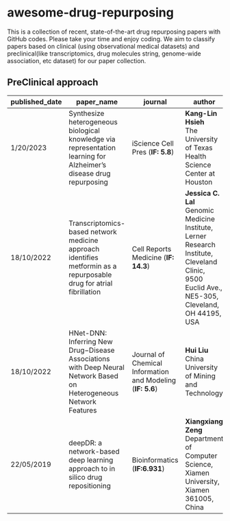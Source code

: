 # awesome-drug-repurposing
This is a collection of recent, state-of-the-art drug repurposing papers with GitHub codes. Please take your time and enjoy coding. We aim to classify papers based on clinical (using observational medical datasets) and preclinical(like transcriptomics, drug molecules string, genome-wide association, etc dataset) for our paper collection. 
## PreClinical approach

| published_date | paper_name | journal| author | paper | code |
| --- | --- | --- | --- | --- | --- |
| 1/20/2023 | Synthesize heterogeneous biological knowledge via representation learning for Alzheimer’s disease drug repurposing | iScience Cell Pres (**IF: 5.8**) | **Kang-Lin Hsieh** <br>The University of Texas Health Science Center at Houston | [Link](https://pdf.sciencedirectassets.com/318494/1-s2.0-S2589004222X00138/1-s2.0-S2589004222019502/main.pdf?X-Amz-Security-Token=IQoJb3JpZ2luX2VjEGEaCXVzLWVhc3QtMSJHMEUCIQDfa0dpEA0HSP89BKiQAWFgSeidHvu6e6KWYAELF8bUGQIgYK9KMJOMCAISaLLO8mGYt85BjOo5nple41v5%2B5etf1kqugUI%2Bv%2F%2F%2F%2F%2F%2F%2F%2F%2F%2FARAFGgwwNTkwMDM1NDY4NjUiDPDwXpX%2FUOeQUqBsCiqOBV8lREWqpi9Z8OhAghauPMuaoscCAXsyqkzFa6quTSGre6sQCfBVNui85vAipJQgOkAvERnLy%2BZye1XWxdhBSxoZgOrRl%2FZ4xkUaZd%2F5sOUU6TDEv64T%2F9Bi%2B4u69zLwZzdeYBEbsQz9Xb0J3E4QlJe2zPUsk6wh57l3pEhlLTvRHOlVhBNDnd91qfYS1tGwdHOiAMAsNeICrOQOPrcpgGpyj6e8v6JY3nowVJbG0XkDwqS8n1VoCLx5xUZJy%2BFsPXbeqsIdMTRAf2gClOwBjbbAF2lKq6BQYEKDpJVpDtPZ7UfV80Ic5vBgRIcHM6CDP%2FIcqIjSYBsMFS8iEA3zmEq7bxnJwMa2YoZNZHxoowxi3mMblsZnHVgMM8T1BAujEic1vOAjXSyeKnU%2BtdOjm7vM74qoA6tja75Zs7%2FPoGnGddx4K6DfnUVUHAxkiog%2BhcaYo6jlbV2IXN2yJ5xSoS54GPCJH6KDzNLT%2F%2F6wdaf5WNdcQTFS5B4lc1A0TiQtuktqMVFSSAF0nHmhAOi0R%2B2imXEe0LFwU7vBwf1aHmYQ%2FUH0mZph5jYq8rpEGpKFq72tJZNDNsSt3tgHUMqQ829iK3jJUNcvnCt7elrpERXigu07nv1EI9u8ej42v%2BfAHa841R3rmc1CyDbaSTvbWKrprsTqVwUlR6J8l71%2FpWnkFYiEYzKCD7TZ78YJzTRbeeTlB0f7aOu5qTXkOa96NjJuj%2BlVlsmeuUBiawJ4OINxOrX%2BbH9BxrfJPpFDHXUD3p8MkeN2DLvzuq4GQw%2FP8mTPR0s0Qcj7ZY8bkI6HC4ilZJAqOHyh705YcqJc0l0jdmEyABMp2urdAAZydEWThFoEHK15qjilrPI8%2BTVt4jCY8KumBjqxAWUZuZGeywF%2F39ys7iyaYZTlXqvnvOq6kjyxqyRzRqldLMUNZpie%2Bgl%2Bu6tppwSMk3vefjC9mia7FLxS8%2BOuO6Zo%2FShZUj27xOu%2FM8YxyA5wloRlEWuuyyG%2Fj3yaVsK2MheM0%2B%2FtAsR8v%2BukxTrby1wQpdCEiy0FMIlzhRe%2BPXqIrBIFF3nC%2FBU3C6krUWDwEC9x%2BlwNDGjBUd%2Fv3P55yxoxPNo63hYKcpWkCagHpRh6fA%3D%3D&X-Amz-Algorithm=AWS4-HMAC-SHA256&X-Amz-Date=20230803T011923Z&X-Amz-SignedHeaders=host&X-Amz-Expires=300&X-Amz-Credential=ASIAQ3PHCVTYTAVTENPX%2F20230803%2Fus-east-1%2Fs3%2Faws4_request&X-Amz-Signature=e123cf81c1ec800499bbf3166229d3f21de0a671a41cc4ca106ff59854901d43&hash=d6694cc97414e79d72cc4939bde2e3d540f64195e4fb096ba2743a09370f03d4&host=68042c943591013ac2b2430a89b270f6af2c76d8dfd086a07176afe7c76c2c61&pii=S2589004222019502&tid=spdf-97c75f05-ffc1-4812-aa80-7f47fd66b657&sid=f2b3041c2aaef04da9986303babb8fd5a094gxrqa&type=client&tsoh=d3d3LnNjaWVuY2VkaXJlY3QuY29t&ua=111459045204030550020a&rr=7f0abb6deba2c878&cc=kr) | [Link](https://github.com/freshnemo/AD-KG) |
| 18/10/2022 | Transcriptomics-based network medicine approach identifies metformin as a repurposable drug for atrial fibrillation | Cell Reports Medicine (**IF: 14.3**) | **Jessica C. Lal** <br>Genomic Medicine Institute, Lerner Research Institute, Cleveland Clinic, 9500 Euclid Ave., NE5-305, Cleveland, OH 44195, USA | [Link](https://pdf.sciencedirectassets.com/776849/1-s2.0-S2666379121X00110/1-s2.0-S2666379122002981/main.pdf?X-Amz-Security-Token=IQoJb3JpZ2luX2VjEHgaCXVzLWVhc3QtMSJIMEYCIQCaLM7YZTpSdkojhVz3%2Bh76JBagbMSCfzzGwnKkzzSKUAIhAPy6n8XXsqxsYDgsMfRi%2BqpSXvqk4%2Bi66LzwVpQm%2B1%2BfKrMFCCEQBRoMMDU5MDAzNTQ2ODY1Igwa5KMdmzIt8y0QL0IqkAXqzc4Uw6FDG4qi8UvCT4keLDCSM0VG1dHu4AM3nru77QCj3qRenWA%2FcLgkKHC4aBri1C%2FCjXTV9W6yFxnup7cUmF2UWfoXKlZTDai1qob8dSErm%2FBwK5FTFAh7ktvgfcc%2BLEHoYCptguEVTgT2spClz5C7%2FrRVpmzqS7eRqIp%2FcWilImHXqJZM1XTKtQ8VAb8FXdy8Yyzui8bCUzgvYujsMTUYCq0%2Bo7n12Q2xoryCJSGf3RBvVby9FzR1PI9aH9hCiy%2BCY0KcUafPwM7HESxR9WSp4G82r39z43kkrZFtS9LwTK%2BqTBNm92mBEy%2Fr2BkqOMt6A6qG4eSV5VzIeNGzB2CIj13fNzBv%2BhqnMspPwu8DKHF3gpPZzQvdkx4zAZ8emR5Ap9GWHn43iEHlqKJaVrcNmYhkY7mSD0pAl7lXa7f8c8oCwN%2BchBy6%2BPWLLcn00SFzFq%2BBPi8KBKabZrViHSLhlXmYJflX96SRtNsUHHt7lmI9RxBFglav1gEPSysAVxVHjEo4IIAzqO6%2FHJe%2B4Rt%2Bsy6VZxPY0vlM6trMsxsDVOd8KhAz3ybVaEEhho%2Fm%2BObprT80r50w5OwP8CVfMDEC%2Fmt5%2Fu%2FoquxbdYVCfUMnipkck89Jc2gLRjvNANoNCNCqABeSVpGmW2IcrPSRTZ1x9Dqi6Hbps47WRMnANp0fUxh2NParjWSC0iatos5hHkf0urkSMHkxhKU%2Ftg3APHQFNHZoL2ctXQ1DjKijpS9S%2BgJN34hpIV1x%2Bz0dYGc1EgvP2mYzb10iNOVstlpzGYyErf%2B4SFO5Xz2oLe0D0tNIR75MgCSA9szGN2UQzhBFuRDrnrDqPViihVdfSBm%2B4oxMm3SuJTvRlz3aiJe5fzDB7bCmBjqwAWRRX0yjfURyVT6B1d74fSkhkl4B8TnPHUmn1uBIWJ2pH6pob%2BoDm%2BFryzyFwhD3gQ7JVG71I3SeF4ivyLMx5g8uDuTyl2T5RzdssEipLU%2BtkOnvi5jYXUVm4reGmxjNBev%2FKrt7st18lcsoC1QTe562gLAMZOGRjHpl8l9v4THoTN9QZZcOu%2Bj8btW2gEKPcc8ybT8GrPY4ztNhxqQfDy8eQCTFP%2BFE5X5bLojaw6X9&X-Amz-Algorithm=AWS4-HMAC-SHA256&X-Amz-Date=20230804T001153Z&X-Amz-SignedHeaders=host&X-Amz-Expires=300&X-Amz-Credential=ASIAQ3PHCVTY6RJSIL5I%2F20230804%2Fus-east-1%2Fs3%2Faws4_request&X-Amz-Signature=4401fdefdc69d0b9506df8cc416af54b087ba360c215195265260fd257597523&hash=571a4876da45b3415e27fe7197cb02fbe1f32b3631c0695a99a103cb0962af04&host=68042c943591013ac2b2430a89b270f6af2c76d8dfd086a07176afe7c76c2c61&pii=S2666379122002981&tid=spdf-c99eba38-8945-45e0-bfd5-a9d820591a16&sid=f2b3041c2aaef04da9986303babb8fd5a094gxrqa&type=client&tsoh=d3d3LnNjaWVuY2VkaXJlY3QuY29t&ua=1114590453575852035e0e&rr=7f1295e8ab7f093f&cc=kr) | [Link](https://github.com/ChengF-Lab/AFnetproximity) |
| 18/10/2022 | HNet-DNN: Inferring New Drug−Disease Associations with Deep Neural Network Based on Heterogeneous Network Features | Journal of Chemical Information and Modeling (**IF: 5.6**) | **Hui Liu** <br>China University of Mining and Technology | [Link](https://pubs.acs.org/doi/pdf/10.1021/acs.jcim.9b01008) | [Link](https://github.com/hliu2016/HNet-DNN) |
| 22/05/2019 | deepDR: a network-based deep learning approach to in silico drug repositioning | Bioinformatics (**IF:6.931**) | **Xiangxiang Zeng** <br>Department of Computer Science, Xiamen University, Xiamen 361005, China | [Link](https://www.ncbi.nlm.nih.gov/pmc/articles/PMC6954645/pdf/btz418.pdf) | [Link](https://github.com/ChengF-Lab/deepDR) |
